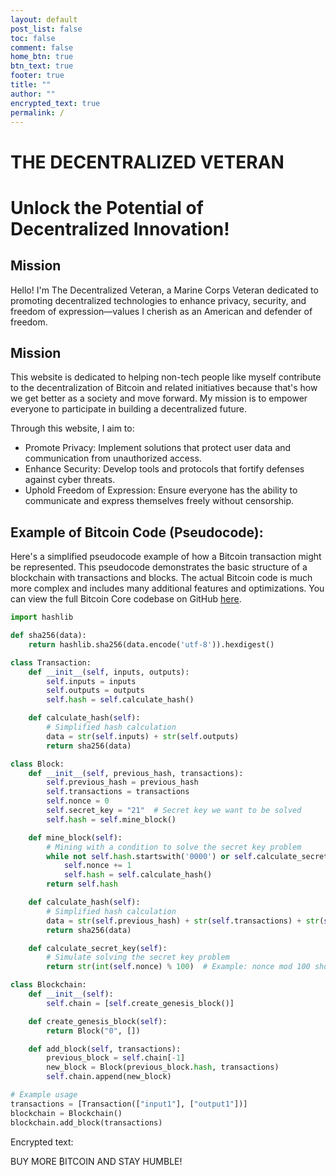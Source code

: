 ```yaml
---
layout: default
post_list: false
toc: false
comment: false
home_btn: true
btn_text: true
footer: true
title: ""
author: ""
encrypted_text: true
permalink: /
---
```


# THE DECENTRALIZED VETERAN
# Unlock the Potential of Decentralized Innovation!

## Mission

Hello! I'm The Decentralized Veteran, a Marine Corps Veteran dedicated to promoting decentralized technologies to enhance privacy, security, and freedom of expression—values I cherish as an American and defender of freedom.

## Mission

This website is dedicated to helping non-tech people like myself contribute to the decentralization of Bitcoin and related initiatives because that's how we get better as a society and move forward. My mission is to empower everyone to participate in building a decentralized future.

Through this website, I aim to:

- Promote Privacy: Implement solutions that protect user data and communication from unauthorized access.
- Enhance Security: Develop tools and protocols that fortify defenses against cyber threats.
- Uphold Freedom of Expression: Ensure everyone has the ability to communicate and express themselves freely without censorship.

## Example of Bitcoin Code (Pseudocode):

Here's a simplified pseudocode example of how a Bitcoin transaction might be represented. This pseudocode demonstrates the basic structure of a blockchain with transactions and blocks. The actual Bitcoin code is much more complex and includes many additional features and optimizations. You can view the full Bitcoin Core codebase on GitHub [here](https://github.com/bitcoin/bitcoin).

```python
import hashlib

def sha256(data):
    return hashlib.sha256(data.encode('utf-8')).hexdigest()

class Transaction:
    def __init__(self, inputs, outputs):
        self.inputs = inputs
        self.outputs = outputs
        self.hash = self.calculate_hash()

    def calculate_hash(self):
        # Simplified hash calculation
        data = str(self.inputs) + str(self.outputs)
        return sha256(data)

class Block:
    def __init__(self, previous_hash, transactions):
        self.previous_hash = previous_hash
        self.transactions = transactions
        self.nonce = 0
        self.secret_key = "21"  # Secret key we want to be solved
        self.hash = self.mine_block()

    def mine_block(self):
        # Mining with a condition to solve the secret key problem
        while not self.hash.startswith('0000') or self.calculate_secret_key() != self.secret_key:
            self.nonce += 1
            self.hash = self.calculate_hash()
        return self.hash

    def calculate_hash(self):
        # Simplified hash calculation
        data = str(self.previous_hash) + str(self.transactions) + str(self.nonce)
        return sha256(data)

    def calculate_secret_key(self):
        # Simulate solving the secret key problem
        return str(int(self.nonce) % 100)  # Example: nonce mod 100 should be 21

class Blockchain:
    def __init__(self):
        self.chain = [self.create_genesis_block()]

    def create_genesis_block(self):
        return Block("0", [])

    def add_block(self, transactions):
        previous_block = self.chain[-1]
        new_block = Block(previous_block.hash, transactions)
        self.chain.append(new_block)

# Example usage
transactions = [Transaction(["input1"], ["output1"])]
blockchain = Blockchain()
blockchain.add_block(transactions)
```

Encrypted text: <p class="encrypted" id="elKwQPCOLF4w86wRItKMqge8qDO6fU80wbdANG6AnS8kgT8qAqGFC5VkVexu+4RBhBMUWwdkzEVo8HAKUT">BUY MORE ₿ITCOIN AND STAY HUMBLE!</p>

